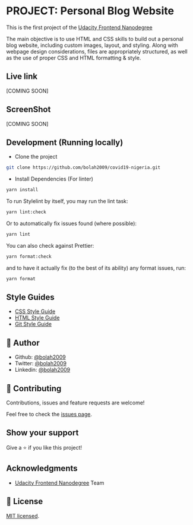 # PROJECT: Personal Blog Website

This is the first project of the [Udacity Frontend Nanodegree](https://www.udacity.com/course/front-end-web-developer-nanodegree--nd0011)

The main objective is to use HTML and CSS skills to build out a personal blog website, including custom images, layout, and styling. Along with webpage design considerations, files are appropriately structured, as well as the use of proper CSS and HTML formatting & style.

## Live link

[COMING SOON]
 
## ScreenShot

[COMING SOON]

## Development (Running locally)

- Clone the project

```bash
git clone https://github.com/bolah2009/covid19-nigeria.git

```

- Install Dependencies (For linter)

```bash
yarn install
```

To run Stylelint by itself, you may run the lint task:

```bash
yarn lint:check
```

Or to automatically fix issues found (where possible):

```bash
yarn lint
```

You can also check against Prettier:

```bash
yarn format:check
```

and to have it actually fix (to the best of its ability) any format issues, run:

```bash
yarn format
```



## Style Guides

- [CSS Style Guide](http://udacity.github.io/frontend-nanodegree-styleguide/css.html)
- [HTML Style Guide](http://udacity.github.io/frontend-nanodegree-styleguide/index.html)
- [Git Style Guide](https://udacity.github.io/git-styleguide/)

## 👤 Author

- Github: [@bolah2009](https://github.com/bolah2009)
- Twitter: [@bolah2009](https://twitter.com/bolah2009)
- Linkedin: [@bolah2009](https://www.linkedin.com/in/bolah2009/)


## 🤝 Contributing

Contributions, issues and feature requests are welcome!

Feel free to check the [issues page](../../issues).

## Show your support

Give a ⭐️ if you like this project!

## Acknowledgments

- [Udacity Frontend Nanodegree](https://www.udacity.com/course/front-end-web-developer-nanodegree--nd0011) Team

## 📝 License

[MIT licensed](./LICENSE).